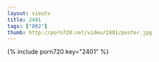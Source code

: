 ```yaml
--- 
layout: sieutv
title: 2401
tags: ["002"]
thumb: http://porn720.net/video/2401/poster.jpg
---
```

{% include porn720 key="2401" %} 

